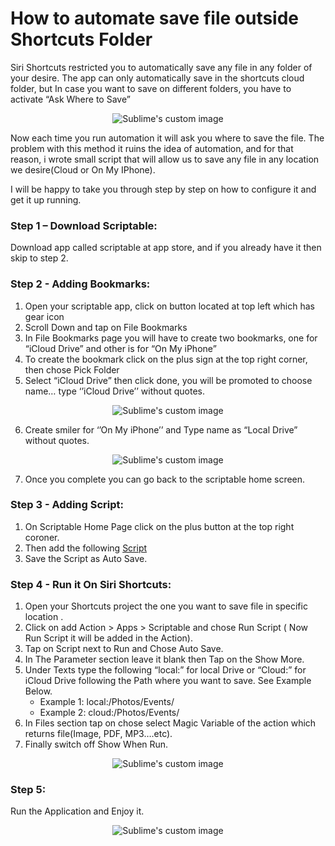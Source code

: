 # How to automate save file outside Shortcuts Folder

Siri Shortcuts restricted you to automatically save any file in any folder of your desire. The app can only automatically save in the shortcuts cloud folder, but In case you want to save on different folders, you have to activate “Ask Where to Save” 

 <p align="center">
  <img src="https://github.com/fmsaibi/Auto-Save/blob/main/Images/Ask.GIF" alt="Sublime's custom image"/>
</p>

Now each time you run automation it will ask you where to save the file. The problem with this method it ruins the idea of automation, and for that reason, i wrote small script that will allow us to save any file in any location we desire(Cloud or On My IPhone).

I will be happy to take you through step by step on how to configure it and get it up running.

### Step 1 – Download Scriptable:
Download app called scriptable at app store, and if you already have it then skip to step 2.

### Step 2 - Adding Bookmarks:
1.	Open your scriptable app, click on button located at top left which has gear icon
2.	Scroll Down and tap on File Bookmarks
3.	In File Bookmarks page you will have to create two bookmarks, one for “iCloud Drive” and other is for “On My iPhone”
4.	To create the bookmark click on the plus sign at the top right corner, then chose Pick Folder
5.	Select “iCloud Drive” then click done, you will be promoted to choose name… type ‘’iCloud Drive’’ without quotes.

<p align="center">
  <img src="https://github.com/fmsaibi/Auto-Save/blob/main/Images/Storage.png" alt="Sublime's custom image"/>
</p>

6.	Create smiler for ‘’On My iPhone’’ and Type name as “Local Drive” without quotes.
<p align="center">
  <img src="https://github.com/fmsaibi/Auto-Save/blob/main/Images/Bookmark.png" alt="Sublime's custom image"/>
</p>

7.	Once you complete you can go back to the scriptable home screen.

### Step 3 - Adding Script:
1.	On Scriptable Home Page click on the plus button at the top right coroner.
2.	Then add the following [Script](https://github.com/fmsaibi/Auto-Save/blob/main/script.js)
3.	Save the Script as Auto Save.

### Step 4 - Run it On Siri Shortcuts:
1.	Open your Shortcuts project the one you want to save file in specific location .
2.	Click on add Action > Apps > Scriptable and chose Run Script ( Now Run Script it will be added in the Action).
3.	Tap on Script next to Run and Chose Auto Save.
4.	In The Parameter section leave it blank then Tap on the Show More.
5.	Under Texts type the following “local:” for local Drive or “Cloud:” for iCloud Drive following the Path where you want to save. See Example Below.
    - Example 1: local:/Photos/Events/
    - Example 2: cloud:/Photos/Events/
6.	In Files section tap on chose select Magic Variable of the action which returns file(Image, PDF, MP3….etc).
7.	Finally switch off Show When Run.
<p align="center">
  <img src="https://github.com/fmsaibi/Auto-Save/blob/main/Images/How.png" alt="Sublime's custom image"/>
</p>

### Step 5:
Run the Application and Enjoy it.
<p align="center">
  <img src="https://github.com/fmsaibi/Auto-Save/blob/main/Images/Saving.gif" alt="Sublime's custom image"/>
</p>

